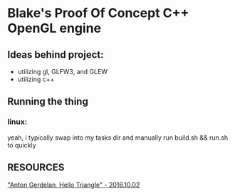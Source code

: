 # Blake's Proof Of Concept C++ OpenGL engine
## Ideas behind project:
- utilizing gl, GLFW3, and GLEW
- utilizing c++

## Running the thing
### linux:
yeah, i typically swap into my tasks dir and manually run build.sh && run.sh to quickly

## RESOURCES
["Anton Gerdelan, Hello Triangle" - 2016.10.02](https://antongerdelan.net/opengl/hellotriangle.html)
